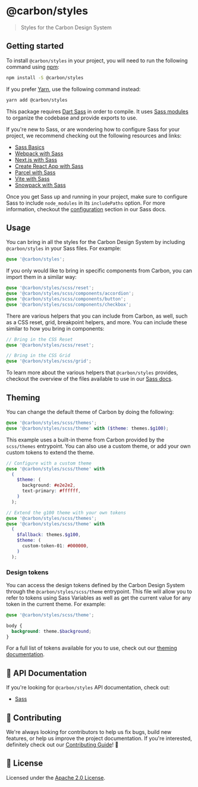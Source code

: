 # @carbon/styles

> Styles for the Carbon Design System

## Getting started

To install `@carbon/styles` in your project, you will need to run the following
command using [npm](https://www.npmjs.com/):

```bash
npm install -S @carbon/styles
```

If you prefer [Yarn](https://yarnpkg.com/en/), use the following command
instead:

```bash
yarn add @carbon/styles
```

This package requires [Dart Sass](http://npmjs.com/package/sass) in order to
compile. It uses
[Sass modules](https://css-tricks.com/introducing-sass-modules/) to organize the
codebase and provide exports to use.

If you're new to Sass, or are wondering how to configure Sass for your project,
we recommend checking out the following resources and links:

- [Sass Basics](https://sass-lang.com/guide)
- [Webpack with Sass](https://webpack.js.org/loaders/sass-loader/)
- [Next.js with Sass](https://nextjs.org/docs/basic-features/built-in-css-support#sass-support)
- [Create React App with Sass](https://create-react-app.dev/docs/adding-a-sass-stylesheet/)
- [Parcel with Sass](https://v2.parceljs.org/languages/sass/)
- [Vite with Sass](https://vitejs.dev/guide/features.html#css-pre-processors)
- [Snowpack with Sass](https://www.snowpack.dev/guides/sass/)

Once you get Sass up and running in your project, make sure to configure Sass to
include `node_modules` in its `includePaths` option. For more information,
checkout the [configuration](./docs/sass.md#configuration) section in our Sass
docs.

## Usage

You can bring in all the styles for the Carbon Design System by including
`@carbon/styles` in your Sass files. For example:

```scss
@use '@carbon/styles';
```

If you only would like to bring in specific components from Carbon, you can
import them in a similar way:

```scss
@use '@carbon/styles/scss/reset';
@use '@carbon/styles/scss/components/accordion';
@use '@carbon/styles/scss/components/button';
@use '@carbon/styles/scss/components/checkbox';
```

There are various helpers that you can include from Carbon, as well, such as a
CSS reset, grid, breakpoint helpers, and more. You can include these similar to
how you bring in components:

```scss
// Bring in the CSS Reset
@use '@carbon/styles/scss/reset';

// Bring in the CSS Grid
@use '@carbon/styles/scss/grid';
```

To learn more about the various helpers that `@carbon/styles` provides, checkout
the overview of the files available to use in our
[Sass docs](./docs/sass.md#files).

## Theming

You can change the default theme of Carbon by doing the following:

```scss
@use '@carbon/styles/scss/themes';
@use '@carbon/styles/scss/theme' with ($theme: themes.$g100);
```

This example uses a built-in theme from Carbon provided by the `scss/themes`
entrypoint. You can also use a custom theme, or add your own custom tokens to
extend the theme.

```scss
// Configure with a custom theme
@use '@carbon/styles/scss/theme' with
  (
    $theme: (
      background: #e2e2e2,
      text-primary: #ffffff,
    )
  );
```

```scss
// Extend the g100 theme with your own tokens
@use '@carbon/styles/scss/themes';
@use '@carbon/styles/scss/theme' with
  (
    $fallback: themes.$g100,
    $theme: (
      custom-token-01: #000000,
    )
  );
```

### Design tokens

You can access the design tokens defined by the Carbon Design System through the
`@carbon/styles/scss/theme` entrypoint. This file will allow you to refer to
tokens using Sass Variables as well as get the current value for any token in
the current theme. For example:

```scss
@use '@carbon/styles/scss/theme';

body {
  background: theme.$background;
}
```

For a full list of tokens available for you to use, check out our
[theming documentation](../themes/docs/sass.md#tokens).

## 📖 API Documentation

If you're looking for `@carbon/styles` API documentation, check out:

- [Sass](./docs/sass.md)

## 🙌 Contributing

We're always looking for contributors to help us fix bugs, build new features,
or help us improve the project documentation. If you're interested, definitely
check out our [Contributing Guide](/.github/CONTRIBUTING.md)! 👀

## 📝 License

Licensed under the [Apache 2.0 License](/LICENSE).
